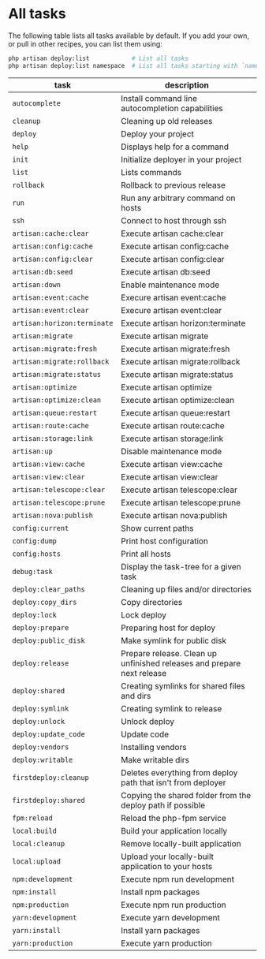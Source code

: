 # All tasks

The following table lists all tasks available by default. If you add your own, or pull in other recipes, you can list them using:

```bash
php artisan deploy:list            # List all tasks
php artisan deploy:list namespace  # List all tasks starting with `namespace:`
```

| task | description |
| - | - |
| `autocomplete`              | Install command line autocompletion capabilities |
| `cleanup`                   | Cleaning up old releases |
| `deploy`                    | Deploy your project |
| `help`                      | Displays help for a command |
| `init`                      | Initialize deployer in your project |
| `list`                      |  Lists commands |
| `rollback`                  | Rollback to previous release |
| `run`                       | Run any arbitrary command on hosts |
| `ssh`                       | Connect to host through ssh |
| `artisan:cache:clear`       | Execute artisan cache:clear |
| `artisan:config:cache`      | Execute artisan config:cache |
| `artisan:config:clear`      | Execute artisan config:clear |
| `artisan:db:seed`           | Execute artisan db:seed |
| `artisan:down`              | Enable maintenance mode |
| `artisan:event:cache`       | Execure artisan event:cache |
| `artisan:event:clear`       | Execure artisan event:clear |
| `artisan:horizon:terminate` | Execute artisan horizon:terminate |
| `artisan:migrate`           | Execute artisan migrate |
| `artisan:migrate:fresh`     | Execute artisan migrate:fresh |
| `artisan:migrate:rollback`  | Execute artisan migrate:rollback |
| `artisan:migrate:status`    | Execute artisan migrate:status |
| `artisan:optimize`          | Execute artisan optimize |
| `artisan:optimize:clean`    | Execute artisan optimize:clean |
| `artisan:queue:restart`     | Execute artisan queue:restart |
| `artisan:route:cache`       | Execute artisan route:cache |
| `artisan:storage:link`      | Execute artisan storage:link |
| `artisan:up`                | Disable maintenance mode |
| `artisan:view:cache`        | Execute artisan view:cache |
| `artisan:view:clear`        | Execute artisan view:clear |
| `artisan:telescope:clear`   | Execute artisan telescope:clear |
| `artisan:telescope:prune`   | Execute artisan telescope:prune |
| `artisan:nova:publish`      | Execute artisan nova:publish |
| `config:current`            | Show current paths |
| `config:dump`               | Print host configuration |
| `config:hosts`              | Print all hosts |
| `debug:task`                | Display the task-tree for a given task |
| `deploy:clear_paths`        | Cleaning up files and/or directories |
| `deploy:copy_dirs`          | Copy directories |
| `deploy:lock`               | Lock deploy |
| `deploy:prepare`            | Preparing host for deploy |
| `deploy:public_disk`        | Make symlink for public disk |
| `deploy:release`            | Prepare release. Clean up unfinished releases and prepare next release |
| `deploy:shared`             | Creating symlinks for shared files and dirs |
| `deploy:symlink`            | Creating symlink to release |
| `deploy:unlock`             | Unlock deploy |
| `deploy:update_code`        | Update code |
| `deploy:vendors`            | Installing vendors |
| `deploy:writable`           | Make writable dirs |
| `firstdeploy:cleanup`       | Deletes everything from deploy path that isn't from deployer |
| `firstdeploy:shared`        | Copying the shared folder from the deploy path if possible |
| `fpm:reload`                | Reload the php-fpm service |
| `local:build`               | Build your application locally |
| `local:cleanup`             | Remove locally-built application |
| `local:upload`              | Upload your locally-built application to your hosts |
| `npm:development`           | Execute npm run development |
| `npm:install`               | Install npm packages |
| `npm:production`            | Execute npm run production |
| `yarn:development`           | Execute yarn development |
| `yarn:install`               | Install yarn packages |
| `yarn:production`            | Execute yarn production |
